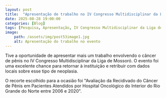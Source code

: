 ```yaml
---
layout: post
title:  "Apresentação de trabalho no IV Congresso Multidisciplinar da Liga de Mossoró"
date: 2025-08-28 19:00:00
categories: [Blog]
tags: [Pesquisa, Apresentação, IV Congresso Multidisciplinar da Liga de Mossoró, Liga de Mossoró, Câncer de Pênis]
image: 
    path: /assets/img/post53image1.jpg
    alt: Apresentação do trabalho no evento
---
```


Tive a oportunidade de apresentar mais um trabalho envolvendo o câncer de pênis no IV Congresso Multidisciplinar da Liga de Mossoró. O evento foi uma excelente chance para retornar à instituição e retribuir com dados locais sobre esse tipo de neoplasia.

O recorte escolhido para a ocasião foi "Avaliação da Recidivado do Câncer de Pênis em Pacientes Atendidos por Hospital Oncológico do Interior do Rio Grande do Norte entre 2006 e 2020".